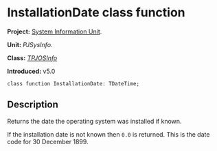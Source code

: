 # InstallationDate class function #

**Project:** [System Information Unit](SystemInformationUnit.md).

**Unit:** _PJSysInfo_.

**Class:** _[TPJOSInfo](TPJOSInfo.md)_

**Introduced:** v5.0

```
class function InstallationDate: TDateTime;
```

## Description ##

Returns the date the operating system was installed if known.

If the installation date is not known then `0.0` is returned. This is the date code for 30 December 1899.